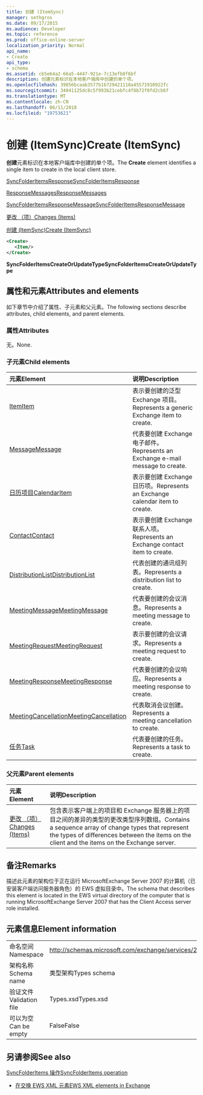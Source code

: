 ```yaml
---
title: 创建 (ItemSync)
manager: sethgros
ms.date: 09/17/2015
ms.audience: Developer
ms.topic: reference
ms.prod: office-online-server
localization_priority: Normal
api_name:
- Create
api_type:
- schema
ms.assetid: cb5e64a2-66a5-4447-921e-7c13efb8f6bf
description: 创建元素标识在本地客户端库中创建的单个项。
ms.openlocfilehash: 39056bcaab3577b1b729421118a45571910922fc
ms.sourcegitcommit: 34041125dc8c5f993b21cebfc4f8b72f0fd2cb6f
ms.translationtype: MT
ms.contentlocale: zh-CN
ms.lasthandoff: 06/11/2018
ms.locfileid: "19753621"
---
```

# <a name="create-itemsync"></a><span data-ttu-id="d3223-103">创建 (ItemSync)</span><span class="sxs-lookup"><span data-stu-id="d3223-103">Create (ItemSync)</span></span>

<span data-ttu-id="d3223-104">**创建**元素标识在本地客户端库中创建的单个项。</span><span class="sxs-lookup"><span data-stu-id="d3223-104">The **Create** element identifies a single item to create in the local client store.</span></span> 
  
[<span data-ttu-id="d3223-105">SyncFolderItemsResponse</span><span class="sxs-lookup"><span data-stu-id="d3223-105">SyncFolderItemsResponse</span></span>](syncfolderitemsresponse.md)
  
[<span data-ttu-id="d3223-106">ResponseMessages</span><span class="sxs-lookup"><span data-stu-id="d3223-106">ResponseMessages</span></span>](responsemessages.md)
  
[<span data-ttu-id="d3223-107">SyncFolderItemsResponseMessage</span><span class="sxs-lookup"><span data-stu-id="d3223-107">SyncFolderItemsResponseMessage</span></span>](syncfolderitemsresponsemessage.md)
  
[<span data-ttu-id="d3223-108">更改 （项）</span><span class="sxs-lookup"><span data-stu-id="d3223-108">Changes (Items)</span></span>](changes-items.md)
  
[<span data-ttu-id="d3223-109">创建 (ItemSync)</span><span class="sxs-lookup"><span data-stu-id="d3223-109">Create (ItemSync)</span></span>](create-itemsync.md)
  
```xml
<Create>
   <Item/>
</Create>
```

 <span data-ttu-id="d3223-110">**SyncFolderItemsCreateOrUpdateType**</span><span class="sxs-lookup"><span data-stu-id="d3223-110">**SyncFolderItemsCreateOrUpdateType**</span></span>
## <a name="attributes-and-elements"></a><span data-ttu-id="d3223-111">属性和元素</span><span class="sxs-lookup"><span data-stu-id="d3223-111">Attributes and elements</span></span>

<span data-ttu-id="d3223-112">如下章节中介绍了属性、子元素和父元素。</span><span class="sxs-lookup"><span data-stu-id="d3223-112">The following sections describe attributes, child elements, and parent elements.</span></span>
  
### <a name="attributes"></a><span data-ttu-id="d3223-113">属性</span><span class="sxs-lookup"><span data-stu-id="d3223-113">Attributes</span></span>

<span data-ttu-id="d3223-114">无。</span><span class="sxs-lookup"><span data-stu-id="d3223-114">None.</span></span>
  
### <a name="child-elements"></a><span data-ttu-id="d3223-115">子元素</span><span class="sxs-lookup"><span data-stu-id="d3223-115">Child elements</span></span>

|<span data-ttu-id="d3223-116">**元素**</span><span class="sxs-lookup"><span data-stu-id="d3223-116">**Element**</span></span>|<span data-ttu-id="d3223-117">**说明**</span><span class="sxs-lookup"><span data-stu-id="d3223-117">**Description**</span></span>|
|:-----|:-----|
|[<span data-ttu-id="d3223-118">Item</span><span class="sxs-lookup"><span data-stu-id="d3223-118">Item</span></span>](item.md) <br/> |<span data-ttu-id="d3223-119">表示要创建的泛型 Exchange 项目。</span><span class="sxs-lookup"><span data-stu-id="d3223-119">Represents a generic Exchange item to create.</span></span>  <br/> |
|[<span data-ttu-id="d3223-120">Message</span><span class="sxs-lookup"><span data-stu-id="d3223-120">Message</span></span>](message-ex15websvcsotherref.md) <br/> |<span data-ttu-id="d3223-121">代表要创建 Exchange 电子邮件。</span><span class="sxs-lookup"><span data-stu-id="d3223-121">Represents an Exchange e-mail message to create.</span></span>  <br/> |
|[<span data-ttu-id="d3223-122">日历项目</span><span class="sxs-lookup"><span data-stu-id="d3223-122">CalendarItem</span></span>](calendaritem.md) <br/> |<span data-ttu-id="d3223-123">表示要创建 Exchange 日历项。</span><span class="sxs-lookup"><span data-stu-id="d3223-123">Represents an Exchange calendar item to create.</span></span>  <br/> |
|[<span data-ttu-id="d3223-124">Contact</span><span class="sxs-lookup"><span data-stu-id="d3223-124">Contact</span></span>](contact.md) <br/> |<span data-ttu-id="d3223-125">表示要创建 Exchange 联系人项。</span><span class="sxs-lookup"><span data-stu-id="d3223-125">Represents an Exchange contact item to create.</span></span>  <br/> |
|[<span data-ttu-id="d3223-126">DistributionList</span><span class="sxs-lookup"><span data-stu-id="d3223-126">DistributionList</span></span>](distributionlist.md) <br/> |<span data-ttu-id="d3223-127">代表创建的通讯组列表。</span><span class="sxs-lookup"><span data-stu-id="d3223-127">Represents a distribution list to create.</span></span>  <br/> |
|[<span data-ttu-id="d3223-128">MeetingMessage</span><span class="sxs-lookup"><span data-stu-id="d3223-128">MeetingMessage</span></span>](meetingmessage.md) <br/> |<span data-ttu-id="d3223-129">代表要创建的会议消息。</span><span class="sxs-lookup"><span data-stu-id="d3223-129">Represents a meeting message to create.</span></span>  <br/> |
|[<span data-ttu-id="d3223-130">MeetingRequest</span><span class="sxs-lookup"><span data-stu-id="d3223-130">MeetingRequest</span></span>](meetingrequest.md) <br/> |<span data-ttu-id="d3223-131">表示要创建的会议请求。</span><span class="sxs-lookup"><span data-stu-id="d3223-131">Represents a meeting request to create.</span></span>  <br/> |
|[<span data-ttu-id="d3223-132">MeetingResponse</span><span class="sxs-lookup"><span data-stu-id="d3223-132">MeetingResponse</span></span>](meetingresponse.md) <br/> |<span data-ttu-id="d3223-133">代表要创建的会议响应。</span><span class="sxs-lookup"><span data-stu-id="d3223-133">Represents a meeting response to create.</span></span>  <br/> |
|[<span data-ttu-id="d3223-134">MeetingCancellation</span><span class="sxs-lookup"><span data-stu-id="d3223-134">MeetingCancellation</span></span>](meetingcancellation.md) <br/> |<span data-ttu-id="d3223-135">代表取消会议创建。</span><span class="sxs-lookup"><span data-stu-id="d3223-135">Represents a meeting cancellation to create.</span></span>  <br/> |
|[<span data-ttu-id="d3223-136">任务</span><span class="sxs-lookup"><span data-stu-id="d3223-136">Task</span></span>](task.md) <br/> |<span data-ttu-id="d3223-137">代表要创建的任务。</span><span class="sxs-lookup"><span data-stu-id="d3223-137">Represents a task to create.</span></span>  <br/> |
   
### <a name="parent-elements"></a><span data-ttu-id="d3223-138">父元素</span><span class="sxs-lookup"><span data-stu-id="d3223-138">Parent elements</span></span>

|<span data-ttu-id="d3223-139">**元素**</span><span class="sxs-lookup"><span data-stu-id="d3223-139">**Element**</span></span>|<span data-ttu-id="d3223-140">**说明**</span><span class="sxs-lookup"><span data-stu-id="d3223-140">**Description**</span></span>|
|:-----|:-----|
|[<span data-ttu-id="d3223-141">更改 （项）</span><span class="sxs-lookup"><span data-stu-id="d3223-141">Changes (Items)</span></span>](changes-items.md) <br/> |<span data-ttu-id="d3223-142">包含表示客户端上的项目和 Exchange 服务器上的项目之间的差异的类型的更改类型序列数组。</span><span class="sxs-lookup"><span data-stu-id="d3223-142">Contains a sequence array of change types that represent the types of differences between the items on the client and the items on the Exchange server.</span></span>  <br/> |
   
## <a name="remarks"></a><span data-ttu-id="d3223-143">备注</span><span class="sxs-lookup"><span data-stu-id="d3223-143">Remarks</span></span>

<span data-ttu-id="d3223-144">描述此元素的架构位于正在运行 MicrosoftExchange Server 2007 的计算机（已安装客户端访问服务器角色）的 EWS 虚拟目录中。</span><span class="sxs-lookup"><span data-stu-id="d3223-144">The schema that describes this element is located in the EWS virtual directory of the computer that is running MicrosoftExchange Server 2007 that has the Client Access server role installed.</span></span>
  
## <a name="element-information"></a><span data-ttu-id="d3223-145">元素信息</span><span class="sxs-lookup"><span data-stu-id="d3223-145">Element information</span></span>

|||
|:-----|:-----|
|<span data-ttu-id="d3223-146">命名空间</span><span class="sxs-lookup"><span data-stu-id="d3223-146">Namespace</span></span>  <br/> |http://schemas.microsoft.com/exchange/services/2006/types  <br/> |
|<span data-ttu-id="d3223-147">架构名称</span><span class="sxs-lookup"><span data-stu-id="d3223-147">Schema name</span></span>  <br/> |<span data-ttu-id="d3223-148">类型架构</span><span class="sxs-lookup"><span data-stu-id="d3223-148">Types schema</span></span>  <br/> |
|<span data-ttu-id="d3223-149">验证文件</span><span class="sxs-lookup"><span data-stu-id="d3223-149">Validation file</span></span>  <br/> |<span data-ttu-id="d3223-150">Types.xsd</span><span class="sxs-lookup"><span data-stu-id="d3223-150">Types.xsd</span></span>  <br/> |
|<span data-ttu-id="d3223-151">可以为空</span><span class="sxs-lookup"><span data-stu-id="d3223-151">Can be empty</span></span>  <br/> |<span data-ttu-id="d3223-152">False</span><span class="sxs-lookup"><span data-stu-id="d3223-152">False</span></span>  <br/> |
   
## <a name="see-also"></a><span data-ttu-id="d3223-153">另请参阅</span><span class="sxs-lookup"><span data-stu-id="d3223-153">See also</span></span>



[<span data-ttu-id="d3223-154">SyncFolderItems 操作</span><span class="sxs-lookup"><span data-stu-id="d3223-154">SyncFolderItems operation</span></span>](syncfolderitems-operation.md)


- [<span data-ttu-id="d3223-155">在交换 EWS XML 元素</span><span class="sxs-lookup"><span data-stu-id="d3223-155">EWS XML elements in Exchange</span></span>](ews-xml-elements-in-exchange.md)

